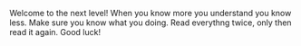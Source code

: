 Welcome to the next level! 
When you know more you understand you know less. 
Make sure you know what you doing. 
Read everythng twice, only then read it again. 
Good luck! 
